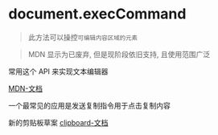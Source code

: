 
# document.execCommand

> 此方法可以操控`可编辑内容区域的元素`

> MDN 显示为已废弃, 但是现阶段依旧支持, 且使用范围广泛


常用这个 API 来实现文本编辑器

[MDN-文档](https://developer.mozilla.org/zh-CN/docs/Web/API/Document/execCommand)

一个最常见的应用是发送复制指令用于点击复制内容


新的剪贴板草案
[clipboard-文档](https://developer.mozilla.org/zh-CN/docs/Web/API/Clipboard)